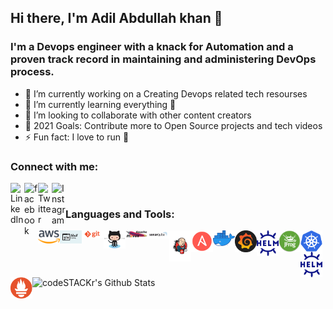 ## Hi there, I'm Adil Abdullah khan 👋

### I'm a Devops engineer with a knack for Automation and a proven track record in maintaining and administering DevOps process.
- 🔭 I’m currently working on a Creating Devops related tech resourses 
- 🌱 I’m currently learning everything 🤣
- 👯 I’m looking to collaborate with other content creators
- 🥅 2021 Goals: Contribute more to Open Source projects and tech videos 
- ⚡ Fun fact: I love to run 🏃

### Connect with me:

[<img align="left" alt="LinkedIn" width="22px" src="https://cdn.jsdelivr.net/npm/simple-icons@v3/icons/linkedin.svg" />][linkedin]
[<img align="left" alt="facebook" width="22px" src="https://cdn.jsdelivr.net/npm/simple-icons@3.3.0/icons/facebook.svg" />][facebook]
[<img align="left" alt="Twitter" width="22px" src="https://cdn.jsdelivr.net/npm/simple-icons@v3/icons/twitter.svg" />][twitter]
[<img align="left" alt="Instagram" width="22px" src="https://cdn.jsdelivr.net/npm/simple-icons@v3/icons/instagram.svg" />][instagram]

<br />

### Languages and Tools:


[<img align="left" alt="Unix" width="35px" src="https://raw.githubusercontent.com/khann-adill/khann-adill/master/Tools_icons/aws.png"/>][git]
[<img align="left" alt="Unix" width="35px" src="https://raw.githubusercontent.com/khann-adill/khann-adill/master/Tools_icons/shell.jpg" />][git]
[<img align="left" alt="Unix" width="35px" src="https://raw.githubusercontent.com/khann-adill/khann-adill/master/Tools_icons/git.png" />][git]
[<img align="left" alt="Unix" width="35px" src="https://raw.githubusercontent.com/khann-adill/khann-adill/master/Tools_icons/github.png" />][git]
[<img align="left" alt="Unix" width="35px" src="https://raw.githubusercontent.com/khann-adill/khann-adill/master/Tools_icons/maven.jpg" />][git]
[<img align="left" alt="Unix" width="35px" src="https://raw.githubusercontent.com/khann-adill/khann-adill/master/Tools_icons/sonarqube.png" />][git]
[<img align="left" alt="Unix" width="35px" src="https://raw.githubusercontent.com/khann-adill/khann-adill/master/Tools_icons/jenkins.png" />][git]
[<img align="left" alt="Unix" width="35px" src="https://raw.githubusercontent.com/khann-adill/khann-adill/master/Tools_icons/Ansible.png" />][git]
[<img align="left" alt="Unix" width="35px" src="https://raw.githubusercontent.com/khann-adill/khann-adill/master/Tools_icons/docker.png" />][git]
[<img align="left" alt="Unix" width="35px" src="https://raw.githubusercontent.com/khann-adill/khann-adill/master/Tools_icons/grafana.png" />][git]
[<img align="left" alt="Unix" width="35px" src="https://raw.githubusercontent.com/khann-adill/khann-adill/master/Tools_icons/helm.png" />][git]
[<img align="left" alt="Unix" width="35px" src="https://raw.githubusercontent.com/khann-adill/khann-adill/master/Tools_icons/jfrog.png" />][git]
[<img align="left" alt="Unix" width="35px" src="https://raw.githubusercontent.com/khann-adill/khann-adill/master/Tools_icons/kubernetes.png" />][kubernetesplaylist]
[<img align="left" alt="Unix" width="35px" src="https://raw.githubusercontent.com/khann-adill/khann-adill/master/Tools_icons/helm.png" />][git]
[<img align="left" alt="Unix" width="35px" src="https://raw.githubusercontent.com/khann-adill/khann-adill/master/Tools_icons/prometheus.png" />][git]

<br />
<br />


<img align="left" alt="codeSTACKr's Github Stats" src="https://github-readme-stats.vercel.app/api?username=khann-adill&show_icons=true&hide_border=true" />

[facebook]: https://www.facebook.com/adilabdullah.khan.393
[twitter]: https://twitter.com/adilkhan220496
[instagram]: https://www.instagram.com/khann_adill/
[linkedin]: https://www.linkedin.com/in/adil-abdullah-khan-682075140/
[kubernetesplaylist]: https://github.com/khann-adill/play-with-kubectl
[git]:  https://github.com/khann-adill/
